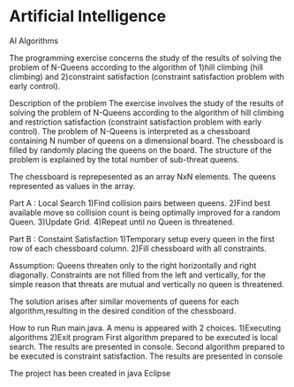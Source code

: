 # Artificial Intelligence
 AI Algorithms

The programming exercise concerns the study of the results of solving the problem of N-Queens according to the algorithm of 1)hill climbing (hill climbing) and 2)constraint satisfaction (constraint satisfaction problem with early control).

Description of the problem
The exercise involves the study of the results of solving the problem of N-Queens according to the algorithm of hill climbing and restriction satisfaction (constraint satisfaction problem with early control). The problem of N-Queens is interpreted as a chessboard containing N number of queens on a dimensional board. The chessboard is filled by randomly placing the queens on the board. The structure of the problem is explained by the total number of sub-threat queens.

The chessboard is reprepesented as an array NxN elements.
The queens represented as values in the array.


Part A : Local Search
1)Find collision pairs between queens.
2)Find best available move so collision count is being optimally improved for a random Queen.
3)Update Grid.
4)Repeat until no Queen is threatened.

Part B : Constaint Satisfaction
1)Temporary setup every queen in the first row of each chessboard column.
2)Fill chessboard with all constraints.

Assumption:
Queens threaten only to the right horizontally and right diagonally. Constraints are not filled from the left and vertically, for the simple reason that threats are mutual and vertically no queen is threatened.

The solution arises after similar movements of queens for each algorithm,resulting in the desired condition of the chessboard.

How to run
Run main.java. A menu is appeared with 2 choices.
1)Executing algorithms
2)Exit program
First algorithm prepared to be executed is local search. The results are presented in console.
Second algorithm prepared to be executed is constraint satisfaction. The results are presented in console

The project has been created in java Eclipse


